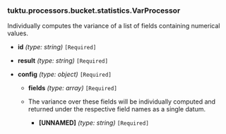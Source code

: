 ### tuktu.processors.bucket.statistics.VarProcessor
Individually computes the variance of a list of fields containing numerical values.

  * **id** *(type: string)* `[Required]`

  * **result** *(type: string)* `[Required]`

  * **config** *(type: object)* `[Required]`

    * **fields** *(type: array)* `[Required]`
    - The variance over these fields will be individually computed and returned under the respective field names as a single datum.

      * **[UNNAMED]** *(type: string)* `[Required]`


